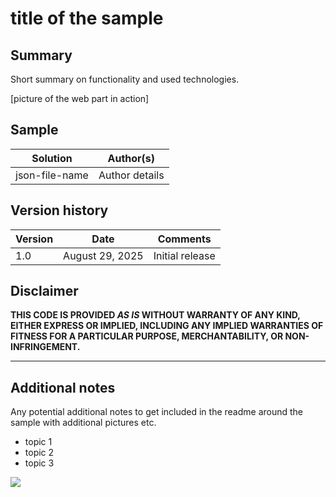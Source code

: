 # title of the sample

## Summary
Short summary on functionality and used technologies.

[picture of the web part in action]

## Sample

Solution|Author(s)
--------|---------
json-file-name | Author details

## Version history

Version|Date|Comments
-------|----|--------
1.0|August 29, 2025|Initial release

## Disclaimer
**THIS CODE IS PROVIDED *AS IS* WITHOUT WARRANTY OF ANY KIND, EITHER EXPRESS OR IMPLIED, INCLUDING ANY IMPLIED WARRANTIES OF FITNESS FOR A PARTICULAR PURPOSE, MERCHANTABILITY, OR NON-INFRINGEMENT.**

---

## Additional notes
Any potential additional notes to get included in the readme around the sample with additional pictures etc.

- topic 1
- topic 2
- topic 3

<img src="https://telemetry.sharepointpnp.com/sp-dev-list-formatting/view-samples/readme-template" />